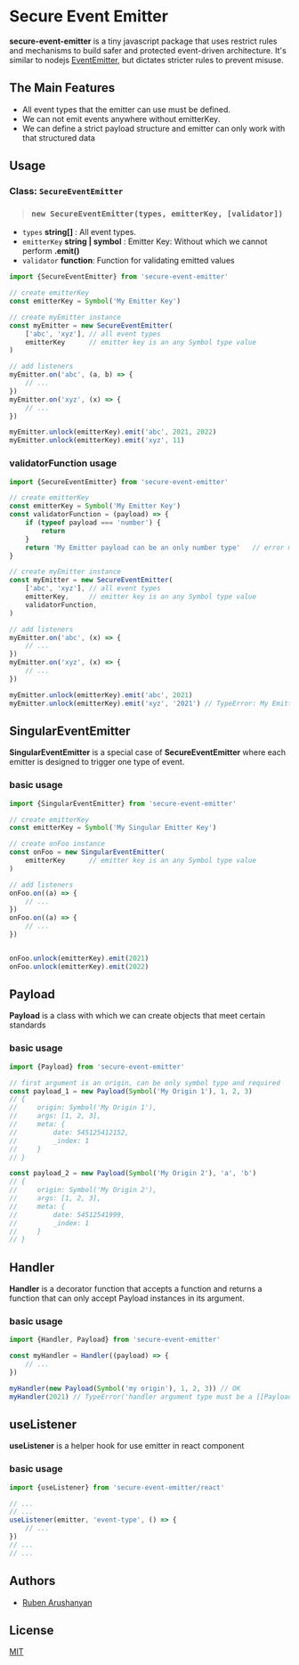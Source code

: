 # Secure Event Emitter

**secure-event-emitter** is a tiny javascript package that uses restrict rules and mechanisms to build safer and protected event-driven architecture. It's similar to nodejs [EventEmitter](https://nodejs.org/api/events.html), but dictates stricter rules to prevent misuse.

## The Main Features

- All event types that the emitter can use must be defined․
- We can not emit events anywhere without emitterKey․
- We can define a strict payload structure and emitter can only work with that structured data

## Usage

### Class:  `SecureEventEmitter`

> ### `new SecureEventEmitter(types, emitterKey, [validator])`

- `types` **string[]**  : All event types․
- `emitterKey` **string | symbol** : Emitter Key: Without which we cannot perform **.emit()**
- `validator` **function**: Function for validating emitted values

```js
import {SecureEventEmitter} from 'secure-event-emitter'

// create emitterKey
const emitterKey = Symbol('My Emitter Key')

// create myEmitter instance
const myEmitter = new SecureEventEmitter(
    ['abc', 'xyz'], // all event types
    emitterKey      // emitter key is an any Symbol type value
)

// add listeners
myEmitter.on('abc', (a, b) => {
    // ...
})
myEmitter.on('xyz', (x) => {
    // ...
})

myEmitter.unlock(emitterKey).emit('abc', 2021, 2022)
myEmitter.unlock(emitterKey).emit('xyz', 11)

```

### validatorFunction usage

```js
import {SecureEventEmitter} from 'secure-event-emitter'

// create emitterKey
const emitterKey = Symbol('My Emitter Key')
const validatorFunction = (payload) => {
    if (typeof payload === 'number') {
        return
    }
    return 'My Emitter payload can be an only number type'   // error message
}

// create myEmitter instance
const myEmitter = new SecureEventEmitter(
    ['abc', 'xyz'], // all event types
    emitterKey,     // emitter key is an any Symbol type value
    validatorFunction,
)

// add listeners
myEmitter.on('abc', (x) => {
    // ...
})
myEmitter.on('xyz', (x) => {
    // ...
})

myEmitter.unlock(emitterKey).emit('abc', 2021)
myEmitter.unlock(emitterKey).emit('xyz', '2021') // TypeError: My Emitter payload can be an only number type

```

## SingularEventEmitter

**SingularEventEmitter** is a special case of **SecureEventEmitter** where each emitter is designed to trigger one type of event․

### basic usage

```js
import {SingularEventEmitter} from 'secure-event-emitter'

// create emitterKey
const emitterKey = Symbol('My Singular Emitter Key')

// create onFoo instance
const onFoo = new SingularEventEmitter(
    emitterKey      // emitter key is an any Symbol type value
)

// add listeners
onFoo.on((a) => {
    // ...
})
onFoo.on((a) => {
    // ...
})


onFoo.unlock(emitterKey).emit(2021)
onFoo.unlock(emitterKey).emit(2022)

```

## Payload

**Payload** is a class with which we can create objects that meet certain standards

### basic usage

```js
import {Payload} from 'secure-event-emitter'

// first argument is an origin, can be only symbol type and required
const payload_1 = new Payload(Symbol('My Origin 1'), 1, 2, 3)
// {
//     origin: Symbol('My Origin 1'),
//     args: [1, 2, 3],
//     meta: {
//         date: 545125412152,
//         _index: 1
//     }
// }

const payload_2 = new Payload(Symbol('My Origin 2'), 'a', 'b')
// {
//     origin: Symbol('My Origin 2'),
//     args: [1, 2, 3],
//     meta: {
//         date: 54512541999,
//         _index: 1
//     }
// }

```

## Handler

**Handler** is a decorator function that accepts a function and returns a function that can only accept Payload instances in its argument.

### basic usage

```js
import {Handler, Payload} from 'secure-event-emitter'

const myHandler = Handler((payload) => {
    // ...
})

myHandler(new Payload(Symbol('my origin'), 1, 2, 3)) // OK
myHandler(2021) // TypeError('handler argument type must be a [[Payload]] class objects')


```

## useListener

**useListener** is a helper hook for use emitter in react component

### basic usage

```js
import {useListener} from 'secure-event-emitter/react'

// ...
// ...
useListener(emitter, 'event-type', () => {
    // ...
})
// ...
// ...


```

## Authors

- [Ruben Arushanyan](https://github.com/ruben-arushanyan)

## License

[MIT](https://github.com/ruben-arushanyan/secure-event-emitter/blob/master/LICENSE)
